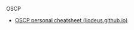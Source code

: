 OSCP
- [OSCP personal cheatsheet (liodeus.github.io)](https://liodeus.github.io/2020/09/18/OSCP-personal-cheatsheet.html#smb---445)
